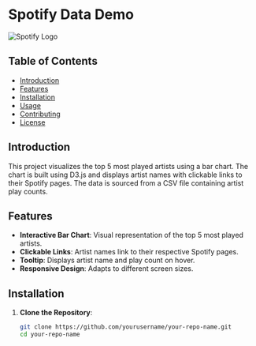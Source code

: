 # Spotify Data Demo

![Spotify Logo](https://storage.googleapis.com/pr-newsroom-wp/1/2018/11/Spotify_Logo_RGB_Green-768x231.png)

## Table of Contents

- [Introduction](#introduction)
- [Features](#features)
- [Installation](#installation)
- [Usage](#usage)
- [Contributing](#contributing)
- [License](#license)

## Introduction

This project visualizes the top 5 most played artists using a bar chart. The chart is built using D3.js and displays artist names with clickable links to their Spotify pages. The data is sourced from a CSV file containing artist play counts.

## Features

- **Interactive Bar Chart**: Visual representation of the top 5 most played artists.
- **Clickable Links**: Artist names link to their respective Spotify pages.
- **Tooltip**: Displays artist name and play count on hover.
- **Responsive Design**: Adapts to different screen sizes.

## Installation

1. **Clone the Repository**:
   ```bash
   git clone https://github.com/yourusername/your-repo-name.git
   cd your-repo-name
